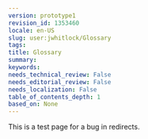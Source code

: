 ```yaml
---
version: prototype1
revision_id: 1353460
locale: en-US
slug: user:jwhitlock/Glossary
tags: 
title: Glossary
summary: 
keywords: 
needs_technical_review: False
needs_editorial_review: False
needs_localization: False
table_of_contents_depth: 1
based_on: None
---
```

<p>This is a test page for a bug in redirects.</p>

